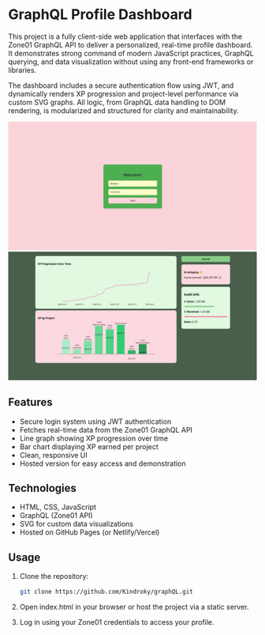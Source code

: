 # GraphQL Profile Dashboard

This project is a fully client-side web application that interfaces with the Zone01 GraphQL API to deliver a personalized, real-time profile dashboard. It demonstrates strong command of modern JavaScript practices, GraphQL querying, and data visualization without using any front-end frameworks or libraries.

The dashboard includes a secure authentication flow using JWT, and dynamically renders XP progression and project-level performance via custom SVG graphs. All logic, from GraphQL data handling to DOM rendering, is modularized and structured for clarity and maintainability.

![Login Screenshot](./assets/login.png)
![Dashboard Screenshot](./assets/dashboard.png)

## Features

- Secure login system using JWT authentication
- Fetches real-time data from the Zone01 GraphQL API
- Line graph showing XP progression over time
- Bar chart displaying XP earned per project
- Clean, responsive UI
- Hosted version for easy access and demonstration

## Technologies

- HTML, CSS, JavaScript
- GraphQL (Zone01 API)
- SVG for custom data visualizations
- Hosted on GitHub Pages (or Netlify/Vercel)

## Usage

1. Clone the repository:
   ```bash
   git clone https://github.com/Kindroky/graphQL.git
2. Open index.html in your browser or host the project via a static server.

3. Log in using your Zone01 credentials to access your profile.
